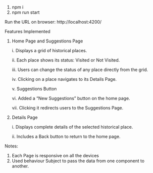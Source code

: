 <!-- Commands To run the Project -->
1. npm i
2. npm run start

Run the URL on browser: http://localhost:4200/

Features Implemented

1. Home Page and Suggestions Page

    i. Displays a grid of historical places.    

    ii. Each place shows its status: Visited or Not Visited.

    iii. Users can change the status of any place directly from the grid.

    iv. Clicking on a place navigates to its Details Page.

    v. Suggestions Button

    vi. Added a “New Suggestions” button on the home page.

    vii. Clicking it redirects users to the Suggestions Page.

2. Details Page

    i. Displays complete details of the selected historical place.

    ii. Includes a Back button to return to the home page.

Notes: 
1. Each Page is responsive on all the devices
2. Used behaviour Subject to pass the data from one component to another.
